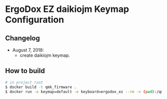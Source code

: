 # ErgoDox EZ daikiojm Keymap Configuration

## Changelog

* August 7, 2018:
  * create daikiojm keymap.

## How to build

```bash
# in project root
$ docker build -t qmk_firmware .
$ docker run -e keymap=default -e keyboard=ergodox_ez --rm -v (pwd):/qmk:rw qmk_firmware
```
